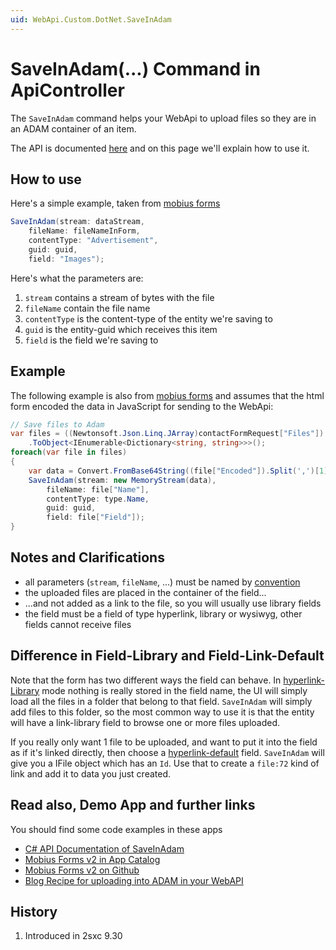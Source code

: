 ```yaml
---
uid: WebApi.Custom.DotNet.SaveInAdam
---
```


# SaveInAdam(...) Command in ApiController

The `SaveInAdam` command helps your WebApi to upload files so they are in an ADAM container of an item. 

The API is documented [here](xref:ToSic.Sxc.Dnn.ApiController.SaveInAdam*) and on this page we'll explain how to use it.

## How to use
Here's a simple example, taken from [mobius forms](https://github.com/2sic/app-mobius-forms/blob/master/api/FormController.cs)

```c#
SaveInAdam(stream: dataStream,
    fileName: fileNameInForm,
    contentType: "Advertisement",
    guid: guid,
    field: "Images");
```

Here's what the parameters are:

1. `stream` contains a stream of bytes with the file
1. `fileName` contain the file name
1. `contentType` is the content-type of the entity we're saving to
1. `guid` is the entity-guid which receives this item
1. `field` is the field we're saving to

## Example

The following example is also from [mobius forms](https://github.com/2sic/app-mobius-forms/blob/master/api/FormController.cs) and assumes that the html form encoded the data in JavaScript for sending to the WebApi:

```c#
// Save files to Adam
var files = ((Newtonsoft.Json.Linq.JArray)contactFormRequest["Files"])
    .ToObject<IEnumerable<Dictionary<string, string>>>();
foreach(var file in files)
{
    var data = Convert.FromBase64String((file["Encoded"]).Split(',')[1]);
    SaveInAdam(stream: new MemoryStream(data),
        fileName: file["Name"],
        contentType: type.Name,
        guid: guid,
        field: file["Field"]);
}

```


## Notes and Clarifications

* all parameters (`stream`, `fileName`, ...) must be named by [convention](xref:HowTo.DynamicCode.NamedParameters)
* the uploaded files are placed in the container of the field...
* ...and not added as a link to the file, so you will usually use library fields
* the field must be a field of type hyperlink, library or wysiwyg, other fields cannot receive files


## Difference in Field-Library and Field-Link-Default

Note that the form has two different ways the field can behave. In [hyperlink-Library](xref:Specs.Data.Inputs.Hyperlink-Library) mode nothing is really stored in the field name, the UI will simply load all the files in a folder that belong to that field. `SaveInAdam` will simply add files to this folder, so the most common way to use it is that the entity will have a link-library field to browse one or more files uploaded. 

If you really only want 1 file to be uploaded, and want to put it into the field as if it's linked directly, then choose a [hyperlink-default](xref:Specs.Data.Inputs.Hyperlink-Default) field. `SaveInAdam` will give you a IFile object which has an `Id`. Use that to create a `file:72` kind of link and add it to data you just created. 

## Read also, Demo App and further links

You should find some code examples in these apps

* [C# API Documentation of SaveInAdam](xref:ToSic.Sxc.Dnn.ApiController.SaveInAdam*)
* [Mobius Forms v2 in App Catalog](xref:App.Mobius)
* [Mobius Forms v2 on Github](https://github.com/2sic/app-mobius-forms)
* [Blog Recipe for uploading into ADAM in your WebAPI](https://2sxc.org/en/blog/post/recipe-form-files-saveinadam-in-your-custom-webapi)

## History

1. Introduced in 2sxc 9.30
